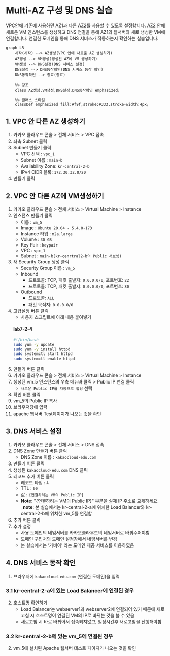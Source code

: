 # Multi-AZ 구성 및 DNS 실습

VPC안에 기존에 사용하던 AZ1과 다른 AZ2를 사용할 수 있도록 설정합니다. AZ2 안에 새로운 VM 인스턴스를 생성하고 DNS 연결을 통해 AZ1의 웹서버와 새로 생성한 VM에 연결합니다. 연결한 도메인을 통해 DNS 서비스가 작동하는지 확인하는 실습입니다.

```mermaid
graph LR
    시작(시작) --> AZ생성(VPC 안에 새로운 AZ 생성하기)
    AZ생성 --> VM생성(생성된 AZ에 VM 생성하기)
    VM생성 --> DNS설정(DNS 서비스 설정)
    DNS설정 --> DNS동작확인(DNS 서비스 동작 확인)
    DNS동작확인 --> 종료(종료)

    %% 강조
    class AZ생성,VM생성,DNS설정,DNS동작확인 emphasized;
    
    %% 클래스 스타일
    classDef emphasized fill:#f9f,stroke:#333,stroke-width:4px;
```


## 1. VPC 안 다른 AZ 생성하기


1. 카카오 클라우드 콘솔 > 전체 서비스 > VPC 접속
2. 좌측 Subnet 클릭
3. Subnet 만들기 클릭
     - VPC 선택 : `vpc_1`
     - Subnet 이름 : `main-b`
     - Availability Zone: `kr-central-2-b`
     - IPv4 CIDR 블록: `172.30.32.0/20`
4. 만들기 클릭

## 2. VPC 안 다른 AZ에 VM생성하기


1. 카카오 클라우드 콘솔 > 전체 서비스 > Virtual Machine > Instance
2. 인스턴스 만들기 클릭
     - 이름 : `vm_5`
     - Image : `Ubuntu 20.04 - 5.4.0-173`
     - Instance 타입 : `m2a.large`
     - Volume : `30 GB`
     - Key Pair : `keypair`
     - VPC : `vpc_1`
     - Subnet : `main-b(kr-cenrtral2-b의 Public 서브넷)`
3. 새 Security Group 생성 클릭
     - Security Group 이름 : `vm_5`
     - Inbound 
          - 프로토콜: TCP, 패킷 출발지: `0.0.0.0/0`, 포트번호: `22` 
          - 프로토콜: TCP, 패킷 출발지: `0.0.0.0/0`, 포트번호: `80`
     - Outbound 
          - 프로토콜: `ALL`
          - 패킷 목적지: `0.0.0.0/0`
4. 고급설정 버튼 클릭
     - 사용자 스크립트에 아래 내용 붙여넣기
     #### **lab7-2-4**
     ```bash
     #!/bin/bash
     sudo yum -y update
     sudo yum -y install httpd
     sudo systemctl start httpd
     sudo systemctl enable httpd
     ```
5. 만들기 버튼 클릭
6. 카카오 클라우드 콘솔 > 전체 서비스 > Virtual Machine > Instance
7. 생성된 vm_5 인스턴스의 우측 메뉴바 클릭 > Public IP 연결 클릭
     - `새로운 Public IP를 자동으로 할당` 선택
8. 확인 버튼 클릭
9. vm_5의 Public IP 복사
10. 브라우저창에 입력
11. apache 웹서버 Test페이지가 나오는 것을 확인

## 3. DNS 서비스 설정


1. 카카오 클라우드 콘솔 > 전체 서비스 > DNS 접속
2. DNS Zone 만들기 버튼 클릭
     - DNS Zone 이름 : `kakaocloud-edu.com`
3. 만들기 버튼 클릭
4. 생성된 `kakaocloud-edu.com` DNS 클릭
5. 레코드 추가 버튼 클릭
     - 레코드 타입 : `A`
     - TTL : `60`
     - 값 : `{연결하려는 VM의 Public IP}`
     - **Note**: "{연결하려는 VM의 Public IP}" 부분을 실제 IP 주소로 교체하세요.
     _**note**: 본 실습에서는 kr-central-2-a에 위치한 Load Balancer와  kr-central-2-b에 위치한 vm_5를 연결함
6. 추가 버튼 클릭
7. 추가 설정
     - 사용 도메인의 네임서버를 카카오클라우드의 네임서버로 바꿔주어야함
     - 도메인 구입처의 도메인 설정창에서 네임서버를 변경 
     - 본 실습에서는 ‘가비아’ 라는 도메인 제공 서비스를 이용하였음

## 4. DNS 서비스 동작 확인


1. 브라우저에 `kakaocloud-edu.com` (연결한 도메인)을 입력

### 3.1 kr-central-2-a에 있는 Load Balancer에 연결된 경우


2. 호스트명 확인하기
     - Load Balancer는 webserver1과 webserver2에 연결되어 있기 때문에 새로고침 시 호스트명이 연결된 VM의 IP로 바뀌는 것을 볼 수 있음
     - 새로고침 시 바로 바뀌어서 접속되지않고, 일정시간후 새로고침을 진행해야함

### 3.2 kr-central-2-b에 있는 vm_5에 연결된 경우


2. vm_5에 설치된 Apache 웹서버 테스트 페이지가 나오는 것을 확인 

